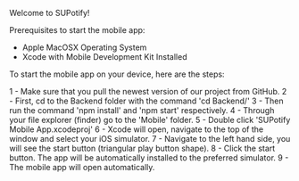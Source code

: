 Welcome to SUPotify!

Prerequisites to start the mobile app:
- Apple MacOSX Operating System
- Xcode with Mobile Development Kit Installed

To start the mobile app on your device, here are the steps:

1 - Make sure that you pull the newest version of our project from GitHub.
2 - First, cd to the Backend folder with the command 'cd Backend/'
3 - Then run the command 'npm install' and 'npm start' respectively.
4 - Through your file explorer (finder) go to the 'Mobile' folder.
5 - Double click 'SUPotify Mobile App.xcodeproj'
6 - Xcode will open, navigate to the top of the window and select your iOS simulator.
7 - Navigate to the left hand side, you will see the start button (triangular play button shape).
8 - Click the start button. The app will be automatically installed to the preferred simulator.
9 - The mobile app will open automatically.
